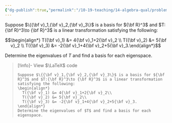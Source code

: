 ```yaml
---
{"dg-publish":true,"permalink":"/10-19-teaching/14-algebra-qual/problem-from-past-exams/linear-algebra/matrix-and-eigenvalues-of-a-given-linear-transformation/","tags":["linear_algebra"],"updated":"2025-03-17T08:36:08-07:00"}
---
```


Suppose $\{{\bf v}_1,{\bf v}_2,{\bf v}_3\}$ is a basis for ${\bf R}^3$ and $T:{\bf R}^3\to {\bf R}^3$ is a linear transformation satisfying the following:

$$\begin{align*} T({\bf v}_1) &= 4{\bf v}_1+2{\bf v}_2 \\ T({\bf v}_2) &= 5{\bf v}_2 \\ T({\bf v}_3) &= -2{\bf v}_1+4{\bf v}_2+5{\bf v}_3.\end{align*}$$

Determine the eigenvalues of $T$ and find a basis for each eigenspace.

> [!info]- View $\LaTeX$ code
> ```
> Suppose $\{{\bf v}_1,{\bf v}_2,{\bf v}_3\}$ is a basis for ${\bf R}^3$ and $T:{\bf R}^3\to {\bf R}^3$ is a linear transformation satisfying the following:
> \begin{align*}
> 	T({\bf v}_1) &= 4{\bf v}_1+2{\bf v}_2\\
> 	T({\bf v}_2) &= 5{\bf v}_2\\
> 	T({\bf v}_3) &= -2{\bf v}_1+4{\bf v}_2+5{\bf v}_3.
> \end{align*}
> Determine the eigenvalues of $T$ and find a basis for each eigenspace.
> ```